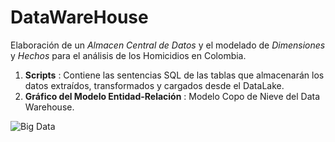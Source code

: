 # DataWareHouse
Elaboración de un _Almacen Central de Datos_ y el modelado de _Dimensiones_ y _Hechos_ para el análisis de los Homicidios en Colombia.

1. **Scripts**   : Contiene las sentencias SQL de las tablas que almacenarán los datos extraídos, transformados y cargados desde el DataLake.
2. **Gráfico del Modelo Entidad-Relación** : Modelo Copo de Nieve del Data Warehouse.

![Big Data](Model_ER_Homicidios.png)
